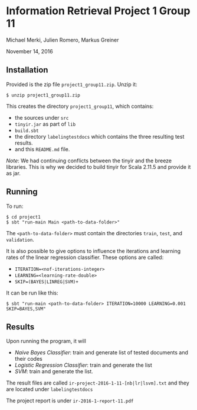 # Information Retrieval Project 1 Group 11

Michael Merki, Julien Romero, Markus Greiner

November 14, 2016

## Installation

Provided is the zip file `project1_group11.zip`. Unzip it:

    $ unzip project1_group11.zip
    
This creates the directory `project1_group11`, which contains:
- the sources under `src`
- `tinyir.jar` as part of `lib`
- `build.sbt` 
- the directory `labelingtestdocs` which contains the three resulting test results.
- and this `README.md` file.

*Note*: We had continuing conflicts between the tinyir and the breeze libraries. 
This is why we decided to build tinyir for Scala 2.11.5 and provide it as jar.

## Running
To run:

    $ cd project1
    $ sbt "run-main Main <path-to-data-folder>"
    
The `<path-to-data-folder>` must contain the directories `train`, `test`, and `validation`.

It is also possible to give options to influence the iterations and learning rates of the linear regression classifier.
These options are called:

- `ITERATION=<nof-iterations-integer>`
- `LEARNING=<learning-rate-double>`
- `SKIP=(BAYES|LINREG|SVM)+`

It can be run like this:

    $ sbt "run-main <path-to-data-folder> ITERATION=10000 LEARNING=0.001 SKIP=BAYES,SVM"


## Results
Upon running the program, it will

- *Naive Bayes Classifier*: train and generate list of tested documents and their codes
- *Logistic Regression Classifier*: train and generate the list
- *SVM*: train and generate the list.

The result files are called `ir-project-2016-1-11-[nb|lr|lsvm].txt` and they are located under `labelingtestdocs`

The project report is under `ir-2016-1-report-11.pdf` 

